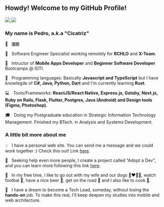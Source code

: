 ## Howdy! Welcome to my GitHub Profile!

<p align="left">
  <a href="mailto:pedrocmello.bsi@gmail.com" alt="Gmail " target="_blank" rel="noreferrer noopener">
    <img src="https://img.shields.io/badge/-Gmail-FF0000?style=flat-square&labelColor=FF0000&logo=gmail&logoColor=white&link=mailto:pedrocmello.bsi@gmail.com" />
  </a>

  <a href="https://www.linkedin.com/in/pedro-c-mello/" alt="Linkedin" target="_blank" rel="noreferrer noopener">
    <img src="https://img.shields.io/badge/-Linkedin-0e76a8?style=flat-square&logo=Linkedin&logoColor=white&link=https://www.linkedin.com/in/pedro-c-mello/" />
  </a>
</p>  

### My name is Pedro, a.k.a "Cicatriz"

<p align="left">
  📌 &nbsp; <strong>🇧🇷</strong>
</p>
<p align="left">
  💼 &nbsp; Software Engineer Specialist working remotely for <strong>RCHLO</strong> and <strong>X-Team</strong>.
</p>
<p align="left">
  📝 &nbsp; Intructor of <strong>Mobile Apps Developer</strong> and <strong>Beginner Software Developer</strong> Bootcamps <stromg>@ IGTI.</strong>
</p>
<p align="left">
  🚀 &nbsp; Programming languages: Basically <strong>Javascript and TypeScript</strong> but I have knowlegde of <strong>C#, Java, Python, Dart</strong> and I'm currently learning <strong>Rust</strong>.
</p>
<p align="left">
  💻 &nbsp; Tools/Frameworks: <strong>ReactJS/React Native, Express.js, Gatsby, Next.js, Ruby on Rails, Flask, Flutter, Postgres, Java (Android) and Design tools (Figma, Photoshop).</strong>
</p>
<p align="left">
  🎓 &nbsp; Doing my Postgraduate education in Strategic Information Technology Management. Finished my BTech. in Analysis and Systems Development.
</p>

### A little bit more about me

<p align="left">
  💡 &nbsp; I have a personal web site. You can send me a message and we could work together :) Check this out! Link <a href="https://cicatriz.dev" alt="personal web site" target="_blank" rel="noreferrer noopener">here</a>.
</p>
<p align="left">
  🎯 &nbsp; Seeking help even more people, I create a project called "Adopt a Dev", and you can learn more following this link <a href="https://github.com/pedrocmello/adote-um-dev" alt="adopt a dev link" target="_blank" rel="noreferrer noopener">here</a>.
</p>
<p align="left">
  🍺 &nbsp; In my free time, I like to go out with my wife and our dogs 👩‍❤️‍👨🐶, watch footbal 🏈, have a nice beer 🍻, get on the road 🚗 and I also like to cook 🥣.
</p>
<p align="left">
  🧭 &nbsp; I have a dream to become a Tech Lead, someday, without losing the <strong>hands-on</strong> job. To make this real, I'll keep deepen my studies into mobile and web architecture.
</p>  
